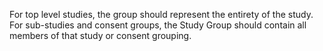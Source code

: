 For top level studies, the group should represent the entirety of the study. For sub-studies and consent groups, the Study Group should contain all members of that study or consent grouping. 


